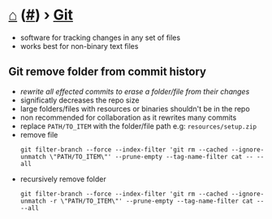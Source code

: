# [⌂](../README.md) ([#](../README.md#languages-encodings)) › [**Git**](../README.md#languages-encodings)

- software for tracking changes in any set of files
- works best for non-binary text files

## Git remove folder from commit history
- _rewrite all effected commits to erase a folder/file from their changes_
- significatly decreases the repo size
- large folders/files with resources or binaries shouldn't be in the repo
- non recommended for collaboration as it rewrites many commits
- replace `PATH/TO_ITEM` with the folder/file path e.g: `resources/setup.zip`
- remove file
    ```
    git filter-branch --force --index-filter 'git rm --cached --ignore-unmatch \"PATH/TO_ITEM\"' --prune-empty --tag-name-filter cat -- --all
    ```
- recursively remove folder
    ```
    git filter-branch --force --index-filter 'git rm --cached --ignore-unmatch -r \"PATH/TO_ITEM\"' --prune-empty --tag-name-filter cat -- --all
    ```